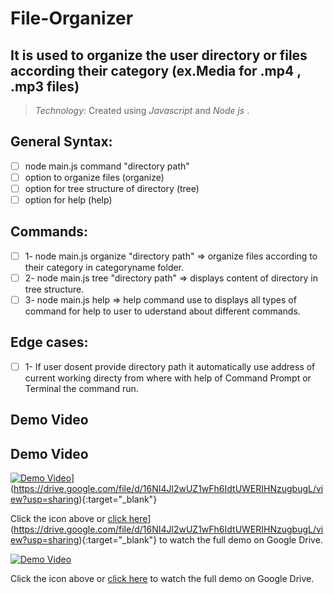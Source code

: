 # File-Organizer

## It is used to organize the user directory or files according their category (ex.Media for .mp4 , .mp3 files)

> *Technology:* Created using *Javascript* and *Node js* .

## General Syntax:
- [ ] node main.js  command "directory path"
- [ ] option to organize files (organize)
- [ ] option for tree structure of directory (tree)
- [ ] option for help (help) 

## Commands:
- [ ] 1- node main.js  organize "directory path" => organize files according to their category in categoryname folder.
- [ ] 2- node main.js  tree "directory path" => displays content of directory in tree structure.
- [ ] 3- node main.js  help => help command use to displays all types of command for help to user to uderstand about different commands.

## Edge cases:
- [ ] 1- If user dosent provide directory path it automatically use address of current working directy from where with help of Command Prompt or Terminal the command run.

## Demo Video
## Demo Video

[![Demo Video](https://img.icons8.com/ios-filled/50/000000/video.png)](https://img.icons8.com/ios-filled/50/000000/video.png)](https://drive.google.com/file/d/16NI4Jl2wUZ1wFh6IdtUWERIHNzugbugL/view?usp=sharing){:target="_blank"}

Click the icon above or [click here](https://img.icons8.com/ios-filled/50/000000/video.png)](https://drive.google.com/file/d/16NI4Jl2wUZ1wFh6IdtUWERIHNzugbugL/view?usp=sharing){:target="_blank"} to watch the full demo on Google Drive.


[![Demo Video](https://img.icons8.com/ios-filled/50/000000/video.png)](https://drive.google.com/file/d/16NI4Jl2wUZ1wFh6IdtUWERIHNzugbugL/view?usp=sharing)

Click the icon above or [click here](https://drive.google.com/file/d/16NI4Jl2wUZ1wFh6IdtUWERIHNzugbugL/view?usp=sharing) to watch the full demo on Google Drive.
